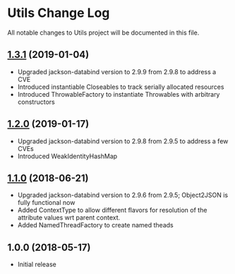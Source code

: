 # Utils Change Log

All notable changes to Utils project will be documented in this file.

## [1.3.1][] (2019-01-04)

* Upgraded jackson-databind version to 2.9.9 from 2.9.8 to address a CVE
* Introduced instantiable Closeables to track serially allocated resources
* Introduced ThrowableFactory to instantiate Throwables with arbitrary constructors

## [1.2.0][] (2019-01-17)

* Upgraded jackson-databind version to 2.9.8 from 2.9.5 to address a few CVEs
* Introduced WeakIdentityHashMap

## [1.1.0][] (2018-06-21)

* Upgraded jackson-databind version to 2.9.6 from 2.9.5; Object2JSON is fully functional now
* Added ContextType to allow different flavors for resolution of the attribute values wrt parent context.
* Added NamedThreadFactory to create named theads

## 1.0.0 (2018-05-17)

* Initial release

[Semver]: http://semver.org
[Unreleased]: https://github.com/Celeral/Utils/compare/v1.1.0...HEAD
[1.1.0]: https://github.com/Celeral/Utils/compare/v1.0.0...v1.1.0
[1.2.0]: https://github.com/Celeral/Utils/compare/v1.1.0...v1.2.0
[1.3.1]: https://github.com/Celeral/Utils/compare/v1.2.0...v1.3.1

